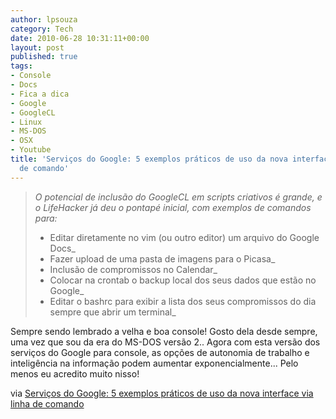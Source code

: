 ```yaml
---
author: lpsouza
category: Tech
date: 2010-06-28 10:31:11+00:00
layout: post
published: true
tags:
- Console
- Docs
- Fica a dica
- Google
- GoogleCL
- Linux
- MS-DOS
- OSX
- Youtube
title: 'Serviços do Google: 5 exemplos práticos de uso da nova interface via linha
  de comando'
---
```


> _O potencial de inclusão do GoogleCL em scripts criativos é grande, e o LifeHacker já deu o pontapé inicial, com exemplos de comandos para:_
>
> * Editar diretamente no vim (ou outro editor) um arquivo do Google Docs_
> * Fazer upload de uma pasta de imagens para o Picasa_
> * Inclusão de compromissos no Calendar_
> * Colocar na crontab o backup local dos seus dados que estão no Google_
> * Editar o bashrc para exibir a lista dos seus compromissos do dia sempre que abrir um terminal_

Sempre sendo lembrado a velha e boa console! Gosto dela desde sempre, uma vez que sou da era do MS-DOS versão 2.. Agora com esta versão dos serviços do Google para console, as opções de autonomia de trabalho e inteligência na informação podem aumentar exponencialmente... Pelo menos eu acredito muito nisso!

via [Serviços do Google: 5 exemplos práticos de uso da nova interface via linha de comando](http://br-linux.org/2010/google-5-exemplos-praticos-de-uso-da-nova-interface-via-linha-de-comando/)